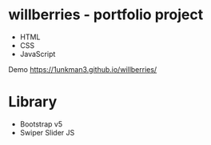 # willberries - portfolio project
- HTML
- CSS
- JavaScript

Demo https://1unkman3.github.io/willberries/
# Library
- Bootstrap v5
- Swiper Slider JS

